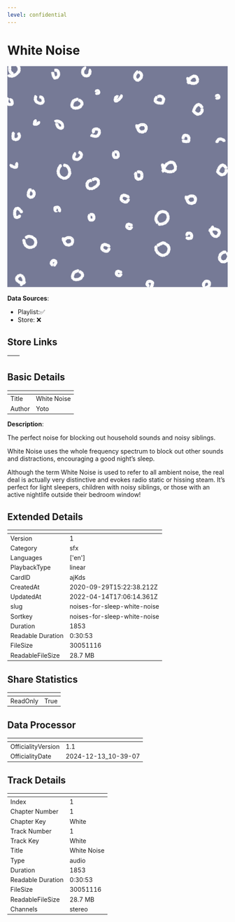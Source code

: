 ```yaml
---
level: confidential
---
```

# White Noise

![card_[ajKds].png](../../img/cards/card_[ajKds].png)

**Data Sources**: 

- Playlist:✅
- Store: ❌


## Store Links

| <!-- --> | <!-- --> |
| - | - |


## Basic Details

| <!-- --> | <!-- --> |
| - | - |
| Title | White Noise |
| Author | Yoto |

**Description**:

The perfect noise for blocking out household sounds and noisy siblings. 

White Noise uses the whole frequency spectrum to block out other sounds and distractions, encouraging a good night’s sleep. 

Although the term White Noise is used to refer to all ambient noise, the real deal is actually very distinctive and evokes radio static or hissing steam. It’s perfect for light sleepers, children with noisy siblings, or those with an active nightlife outside their bedroom window!


## Extended Details

| <!-- --> | <!-- --> |
| - | - |
| Version | 1 |
| Category | sfx |
| Languages | ['en'] |
| PlaybackType | linear |
| CardID | ajKds |
| CreatedAt | 2020-09-29T15:22:38.212Z |
| UpdatedAt | 2022-04-14T17:06:14.361Z |
| slug | noises-for-sleep-white-noise |
| Sortkey | noises-for-sleep-white-noise |
| Duration | 1853 |
| Readable Duration | 0:30:53 |
| FileSize | 30051116 |
| ReadableFileSize | 28.7 MB |


## Share Statistics

| <!-- --> | <!-- --> |
| - | - |
| ReadOnly | True |


## Data Processor

| <!-- --> | <!-- --> |
| - | - |
| OfficialityVersion | 1.1
| OfficialityDate | 2024-12-13_10-39-07


## Track Details

| <!-- --> | <!-- --> |
| - | - |
| Index | 1 |
| Chapter Number | 1 |
| Chapter Key | White |
| Track Number | 1 |
| Track Key | White |
| Title | White Noise |
| Type | audio |
| Duration | 1853 |
| Readable Duration | 0:30:53 |
| FileSize | 30051116 |
| ReadableFileSize | 28.7 MB |
| Channels | stereo |

